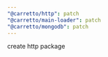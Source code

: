 ```yaml
---
"@carretto/http": patch
"@carretto/main-loader": patch
"@carretto/mongodb": patch
---
```


create http package
